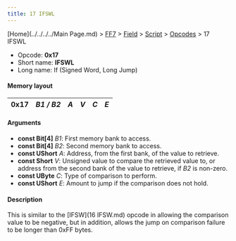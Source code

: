 ```yaml
---
title: 17 IFSWL
---
```


[Home](../../../../Main Page.md) > [FF7](../../../../FF7.md) > [Field](../../../Field.md) > [Script](../../Script.md) > [Opcodes](../Opcodes.md) > 17 IFSWL

-   Opcode: **0x17**
-   Short name: **IFSWL**
-   Long name: If (Signed Word, Long Jump)

#### Memory layout

| 0x17 | *B1 / B2* | *A* | *V* | *C* | *E* |
|------|-----------|-----|-----|-----|-----|

#### Arguments

-   **const Bit\[4\]** *B1*: First memory bank to access.
-   **const Bit\[4\]** *B2*: Second memory bank to access.
-   **const UShort** *A*: Address, from the first bank, of the value to retrieve.
-   **const Short** *V*: Unsigned value to compare the retrieved value to, or address from the second bank of the value to retrieve, if *B2* is non-zero.
-   **const UByte** *C*: Type of comparison to perform.
-   **const UShort** *E*: Amount to jump if the comparison does not hold.

#### Description

This is similar to the [IFSW](16 IFSW.md) opcode in allowing the comparison value to be negative, but in addition, allows the jump on comparison failure to be longer than 0xFF bytes.
